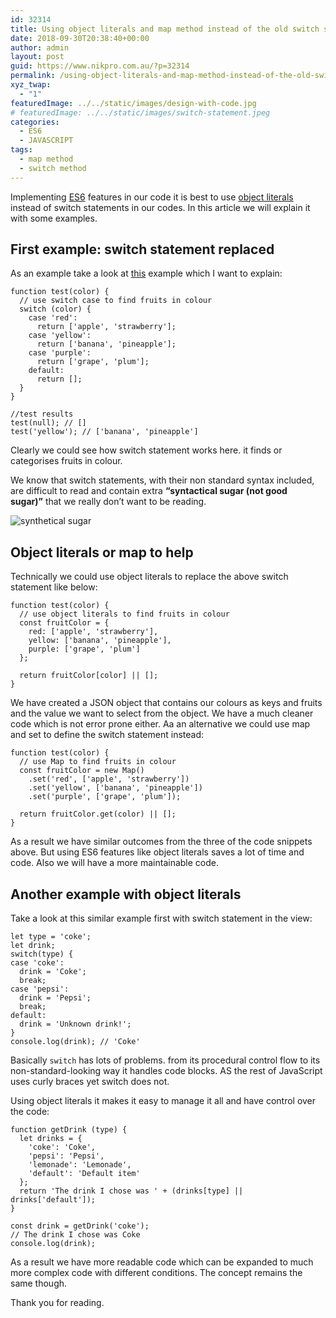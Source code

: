 ```yaml
---
id: 32314
title: Using object literals and map method instead of the old switch statement
date: 2018-09-30T20:38:40+00:00
author: admin
layout: post
guid: https://www.nikpro.com.au/?p=32314
permalink: /using-object-literals-and-map-method-instead-of-the-old-switch-statement/
xyz_twap:
  - "1"
featuredImage: ../../static/images/design-with-code.jpg
# featuredImage: ../../static/images/switch-statement.jpeg
categories:
  - ES6
  - JAVASCRIPT
tags:
  - map method
  - switch method
---
```

Implementing [ES6](https://nikpro.com.au/category/es6) features in our code it is best to use [object literals](https://www.nikpro.com.au/template-literals-in-js6-explained/) instead of switch statements in our codes. In this article we will explain it with some examples.

## First example: switch statement replaced

As an example take a look at <a href="https://scotch.io/tutorials/5-tips-to-write-better-conditionals-in-javascript" target="_blank" rel="noopener noreferrer">this</a> example which I want to explain:


```
function test(color) {
  // use switch case to find fruits in colour
  switch (color) {
    case 'red':
      return ['apple', 'strawberry'];
    case 'yellow':
      return ['banana', 'pineapple'];
    case 'purple':
      return ['grape', 'plum'];
    default:
      return [];
  }
}

//test results
test(null); // []
test('yellow'); // ['banana', 'pineapple']
```


Clearly we could see how switch statement works here. it finds or categorises fruits in colour. 

We know that switch statements, with their non standard syntax included, are difficult to read and contain extra **“syntactical sugar (not good sugar)”** that we really don’t want to be reading.


<img src="https://www.nikpro.com.ausynthatical-sugar.jpeg" alt="synthetical sugar" class="wp-image-32316" srcset="https://testgatsby.localsynthatical-sugar.jpeg 1600w, https://testgatsby.localsynthatical-sugar-300x202.jpeg 300w, https://testgatsby.localsynthatical-sugar-768x516.jpeg 768w, https://testgatsby.localsynthatical-sugar-1024x688.jpeg 1024w, https://testgatsby.localsynthatical-sugar-1568x1054.jpeg 1568w" sizes="(max-width: 1600px) 100vw, 1600px" /> 
 

## Object literals or map to help

Technically we could use object literals to replace the above switch statement like below:


```
function test(color) {
  // use object literals to find fruits in colour
  const fruitColor = {
    red: ['apple', 'strawberry'],
    yellow: ['banana', 'pineapple'],
    purple: ['grape', 'plum']
  };

  return fruitColor[color] || [];
}
```


We have created a JSON object that contains our colours as keys and fruits and the value we want to select from the object. We have a much cleaner code which is not error prone either. Aa an alternative we could use map and set to define the switch statement instead:


```
function test(color) {
  // use Map to find fruits in colour
  const fruitColor = new Map()
    .set('red', ['apple', 'strawberry'])
    .set('yellow', ['banana', 'pineapple'])
    .set('purple', ['grape', 'plum']);

  return fruitColor.get(color) || [];
}
```


As a result we have similar outcomes from the three of the code snippets above. But using ES6 features like object literals saves a lot of time and code. Also we will have a more maintainable code. 

## Another example with object literals

Take a look at this similar example first with switch statement in the view:


```
let type = 'coke';
let drink;
switch(type) {
case 'coke':
  drink = 'Coke';
  break;
case 'pepsi':
  drink = 'Pepsi';
  break;
default:
  drink = 'Unknown drink!';
}
console.log(drink); // 'Coke'
```


Basically `switch` has lots of problems. from its procedural control flow to its non-standard-looking way it handles code blocks. AS the rest of JavaScript uses curly braces yet switch does not.

Using object literals it makes it easy to manage it all and have control over the code:


```
function getDrink (type) {
  let drinks = {
    'coke': 'Coke',
    'pepsi': 'Pepsi',
    'lemonade': 'Lemonade',
    'default': 'Default item'
  };
  return 'The drink I chose was ' + (drinks[type] || drinks['default']);
}

const drink = getDrink('coke');
// The drink I chose was Coke
console.log(drink);
```


As a result we have more readable code which can be expanded to much more complex code with different conditions. The concept remains the same though. 

Thank you for reading.